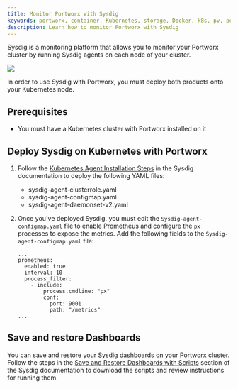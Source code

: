 ```yaml
---
title: Monitor Portworx with Sysdig
keywords: portworx, container, Kubernetes, storage, Docker, k8s, pv, persistent disk, monitoring, prometheus, alertmanager, servicemonitor, grafana, lighthouse, px-central, px-kvdb, sysdig
description: Learn how to monitor Portworx with Sysdig
---
```


Sysdig is a monitoring platform that allows you to monitor your Portworx cluster by running Sysdig agents on each node of your cluster.

![](/img/sysdigIntegration.png)

In order to use Sysdig with Portworx, you must deploy both products onto your Kubernetes node.

## Prerequisites

* You must have a Kubernetes cluster with Portworx installed on it

## Deploy Sysdig on Kubernetes with Portworx

1. Follow the [Kubernetes Agent Installation Steps](https://docs.sysdig.com/en/agent-install--kubernetes.html) in the Sysdig documentation to deploy the following YAML files: 

    * sysdig-agent-clusterrole.yaml
    * sysdig-agent-configmap.yaml
    * sysdig-agent-daemonset-v2.yaml

2. Once you've deployed Sysdig, you must edit the `Sysdig-agent-configmap.yaml` file to enable Prometheus and configure the `px` processes to expose the metrics. Add the following fields to the `Sysdig-agent-configmap.yaml` file:

      ```text
      ...
      prometheus:
        enabled: true
        interval: 10
        process_filter:
          - include:
              process.cmdline: "px"
              conf:
                port: 9001
                path: "/metrics"
      ...
      ```

## Save and restore Dashboards

You can save and restore your Sysdig dashboards on your Portworx cluster. Follow the steps in the [Save and Restore Dashboards with Scripts](https://docs.sysdig.com/en/save-and-restore-dashboards-with-scripts.html) section of the Sysdig documentation to download the scripts and review instructions for running them.
